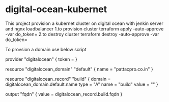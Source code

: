 # digital-ocean-kubernet
This project provision a kubernet cluster on digital ocean with jenkin server and ngnx loadbalancer
 1.to provision cluster terraform apply -auto-approve -var do_token=<token>
 2.to destroy cluster terraform destroy -auto-approve -var do_token=<token>
 
To provsion a domain use below script

provider "digitalocean" {
  token = <token>
}


resource "digitalocean_domain" "default" {
  name = "pattacpro.co.in"
}


resource "digitalocean_record" "build" {
  domain = digitalocean_domain.default.name
  type   = "A"
  name   = "build"
  value  = "<loadbalancerip>"
}


output "fqdn" {
  value = digitalocean_record.build.fqdn
}